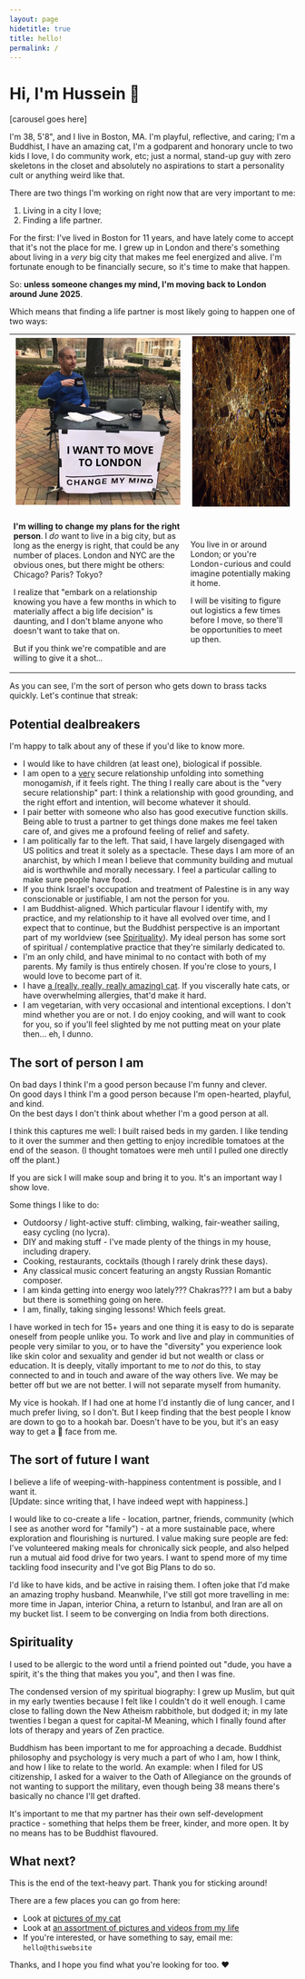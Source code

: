 ```yaml
---
layout: page
hidetitle: true
title: hello!
permalink: /
---
```


# Hi, I'm Hussein 👋

\[carousel goes here\]

I'm 38, 5'8", and I live in Boston, MA. I'm playful, reflective, and caring; I'm a Buddhist, I have an amazing cat, I'm a godparent and honorary uncle to two kids I love, I do community work, etc; just a normal, stand-up guy with zero skeletons in the closet and absolutely no aspirations to start a personality cult or anything weird like that.

There are two things I'm working on right now that are very important to me:

1. Living in a city I love;
2. Finding a life partner.

For the first: I've lived in Boston for 11 years, and have lately come to accept that it's not the place for me. I grew up in London and there's something about living in a _very_ big city that makes me feel energized and alive. I'm fortunate enough to be financially secure, so it's time to make that happen.

So: **unless someone changes my mind, I'm moving back to London around June 2025**.

Which means that finding a life partner is most likely going to happen one of two ways:

<table style="width: 100%; table-layout: fixed;">
  <tr>
    <td style="vertical-align: middle; text-align: center; font-weight: bold; font-size: 150%;">
      <img src="images/changemymind.jpg" width="300"/>
    </td>
    <td style="vertical-align: middle; text-align: center; font-weight: bold; font-size: 150%;">
      <img src="images/london-satellite.jpg" height="300"/>
    </td>
  </tr>
  <tr>
    <td>
        <p><b>I'm willing to change my plans for the right person</b>. I <i>do</i> want to live in a big city, but as long as the energy is right, that could be any number of places. London and NYC are the obvious ones, but there might be others: Chicago? Paris? Tokyo?</p>
        <p>I realize that "embark on a relationship knowing you have a few months in which to materially affect a big life decision" is daunting, and I don't blame anyone who doesn't want to take that on.</p>
        <p>But if you think we're compatible and are willing to give it a shot...</p>
    </td>
    <td>
        <p>You live in or around London; or you're London-curious and could imagine potentially making it home.</p>
        <p>I will be visiting to figure out logistics a few times before I move, so there'll be opportunities to meet up then.</p>
    </td>
  </tr>
</table>

As you can see, I'm the sort of person who gets down to brass tacks quickly. Let's continue that streak:

## Potential dealbreakers

I'm happy to talk about any of these if you'd like to know more.

* I would like to have children (at least one), biological if possible.
* I am open to a <u>very</u> secure relationship unfolding into something monogam<i>ish</i>, if it feels right. The thing I really care about is the "very secure relationship" part: I think a relationship with good grounding, and the right effort and intention, will become whatever it should.
* I pair better with someone who also has good executive function skills. Being able to trust a partner to get things done makes me feel taken care of, and gives me a profound feeling of relief and safety.
* I am politically far to the left. That said, I have largely disengaged with US politics and treat it solely as a spectacle. These days I am more of an anarchist, by which I mean I believe that community building and mutual aid is worthwhile and morally necessary. I feel a particular calling to make sure people have food.
* If you think Israel's occupation and treatment of Palestine is in any way conscionable or justifiable, I am not the person for you.
* I am Buddhist-aligned. Which particular flavour I identify with, my practice, and my relationship to it have all evolved over time, and I expect that to continue, but the Buddhist perspective is an important part of my worldview (see <a href="#spirituality">Spirituality</a>). My ideal person has some sort of spiritual / contemplative practice that they're similarly dedicated to.
* I'm an only child, and have minimal to no contact with both of my parents. My family is thus entirely chosen. If you're close to yours, I would love to become part of it.
* I have [a (really, really, really amazing) cat](../cat). If you viscerally hate cats, or have overwhelming allergies, that'd make it hard.
* I am vegetarian, with very occasional and intentional exceptions. I don't mind whether you are or not. I do enjoy cooking, and will want to cook for you, so if you'll feel slighted by me not putting meat on your plate then… eh, I dunno.

## The sort of person I am

On bad days I think I'm a good person because I'm funny and clever.  
On good days I think I'm a good person because I'm open-hearted, playful, and kind.  
On the best days I don't think about whether I'm a good person at all.

I think this captures me well: I built raised beds in my garden. I like tending to it over the summer and then getting to enjoy incredible tomatoes at the end of the season. (I thought tomatoes were meh until I pulled one directly off the plant.)

If you are sick I will make soup and bring it to you. It's an important way I show love.

Some things I like to do:

* Outdoorsy / light-active stuff: climbing, walking, fair-weather sailing, easy cycling (no lycra).
* DIY and making stuff - I've made plenty of the things in my house, including drapery.
* Cooking, restaurants, cocktails (though I rarely drink these days).
* Any classical music concert featuring an angsty Russian Romantic composer.
* I am kinda getting into energy woo lately??? Chakras??? I am but a baby but there is something going on here.
* I am, finally, taking singing lessons! Which feels great.

I have worked in tech for 15+ years and one thing it is easy to do is separate oneself from people unlike you. To work and live and play in communities of people very similar to you, or to have the "diversity" you experience look like skin color and sexuality and gender id but not wealth or class or education. It is deeply, vitally important to me to _not_ do this, to stay connected to and in touch and aware of the way others live. We may be better off but we are not better. I will not separate myself from humanity.

My vice is hookah. If I had one at home I'd instantly die of lung cancer, and I much prefer living, so I don't. But I keep finding that the best people I know are down to go to a hookah bar. Doesn't have to be you, but it's an easy way to get a 🤩 face from me.

## The sort of future I want

I believe a life of weeping-with-happiness contentment is possible, and I want it.  
[Update: since writing that, I have indeed wept with happiness.]

I would like to co-create a life - location, partner, friends, community (which I see as another word for "family") - at a more sustainable pace, where exploration and flourishing is nurtured. I value making sure people are fed: I've volunteered making meals for chronically sick people, and also helped run a mutual aid food drive for two years. I want to spend more of my time tackling food insecurity and I've got Big Plans to do so.

I'd like to have kids, and be active in raising them. I often joke that I'd make an amazing trophy husband. Meanwhile, I've still got more travelling in me: more time in Japan, interior China, a return to Istanbul, and Iran are all on my bucket list. I seem to be converging on India from both directions.

## Spirituality

I used to be allergic to the word until a friend pointed out "dude, you have a spirit, it's the thing that makes you you", and then I was fine.

The condensed version of my spiritual biography: I grew up Muslim, but quit in my early twenties because I felt like I couldn't do it well enough. I came close to falling down the New Atheism rabbithole, but dodged it; in my late twenties I began a quest for capital-M Meaning, which I finally found after lots of therapy and years of Zen practice.

Buddhism has been important to me for approaching a decade. Buddhist philosophy and psychology is very much a part of who I am, how I think, and how I like to relate to the world. An example: when I filed for US citizenship, I asked for a waiver to the Oath of Allegiance on the grounds of not wanting to support the military, even though being 38 means there's basically no chance I'll get drafted.

It's important to me that my partner has their own self-development practice - something that helps them be freer, kinder, and more open. It by no means has to be Buddhist flavoured.

## What next?

This is the end of the text-heavy part. Thank you for sticking around!

There are a few places you can go from here:

* Look at [pictures of my cat](../cat)
* Look at [an assortment of pictures and videos from my life](../moodboard)
* If you're interested, or have something to say, email me: `hello@thiswebsite`

Thanks, and I hope you find what you're looking for too. ❤
